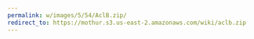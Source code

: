 ```yaml
---
permalink: w/images/5/54/AclB.zip/
redirect_to: https://mothur.s3.us-east-2.amazonaws.com/wiki/aclb.zip
---
```



